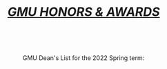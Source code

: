 </head>

<body lang=EN-US style='tab-interval:.5in;word-wrap:break-word'>

<div class=WordSection1>

<h1 align=center style='margin-left:.5pt;text-align:center'><i><u>GMU HONORS &amp;
AWARDS<o:p></o:p></u></i></h1>

<p class=MsoNormal><o:p>&nbsp;</o:p></p>

<p class=MsoNormal align=center style='text-align:center'><o:p>&nbsp;</o:p></p>

<p class=MsoNormal align=center style='text-align:center'>GMU Dean's List for
the 2022 Spring term:<span style='mso-no-proof:yes'> <o:p></o:p></span></p>

<p class=MsoNormal align=center style='text-align:center'> <a href="[file:///C:/Users/ramir/OneDrive/Pictures/Screenshots/GMU%20Dean's%20List%20for%20the%202022%20Spring%20term.png](https://lh3.googleusercontent.com/MopukvBQbzBU-6li-wc4kkt46saT0B54obLzGciLlXmw38lSSxXmcMo54Xs9q2GFny9zRb00MIXUjbwL-yqZQcW24CSMEQXI7cAuHuQqUkFZ0j44y26yrLAFGoi79-OYHIyoMz_e=w2400?source=screenshot.guru%22%3E%20%3Cimg%20src=%22https://lh3.googleusercontent.com/bNVfxhE3dzbkSdSZY49hT7RskzaCnIxUtY1rxKvzVchUsNRNzy3S9fN8NJvATri53U62EFMOHa3622m1bLXDyw_vBTvJvqhteaLJ0-tWL3rr5m_wtx5bpzrgjZCpuokruSZkR5hI=w2400)" /> </a>

<p class=MsoNormal align=center style='text-align:center'><o:p>&nbsp;</o:p></p>
